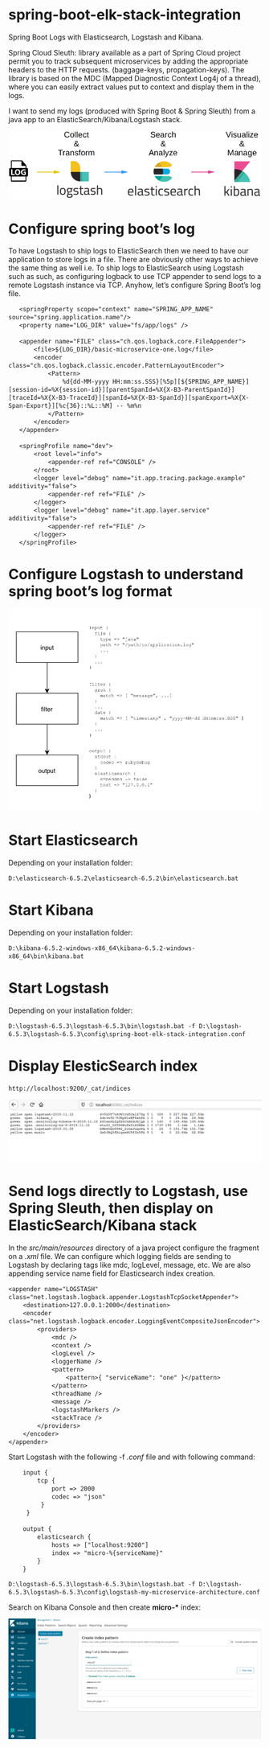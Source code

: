 # spring-boot-elk-stack-integration
Spring Boot Logs with Elasticsearch, Logstash and Kibana.

Spring Cloud Sleuth: library available as a part of Spring Cloud project permit you to track subsequent microservices by adding the appropriate headers to the HTTP requests.
(baggage-keys, propagation-keys). The library is based on the MDC (Mapped Diagnostic Context Log4j of a thread), where you can easily extract values put to context 
and display them in the logs.

I want to send my logs (produced with Spring Boot & Spring Sleuth) from a java app to an ElasticSearch/Kibana/Logstash stack. 

![image](https://github.com/antoniopaolacci/spring-boot-elk-stack-integration/blob/master/log-on-elk-architecture.png)

# Configure spring boot’s log #

To have Logstash to ship logs to ElasticSearch then we need to have our application to store logs in a file. 
There are obviously other ways to achieve the same thing as well i.e. 
To ship logs to ElasticSearch using Logstash such as such, as configuring logback to use TCP appender to send logs to a remote Logstash instance via TCP. 
Anyhow, let’s configure Spring Boot’s log file.

 ```
    <springProperty scope="context" name="SPRING_APP_NAME" source="spring.application.name"/>
    <property name="LOG_DIR" value="fs/app/logs" />
 
	<appender name="FILE" class="ch.qos.logback.core.FileAppender">
		<file>${LOG_DIR}/basic-microservice-one.log</file>
		<encoder class="ch.qos.logback.classic.encoder.PatternLayoutEncoder">
			<Pattern>
				%d{dd-MM-yyyy HH:mm:ss.SSS}[%5p][${SPRING_APP_NAME}][session-id=%X{session-id}][parentSpanId=%X{X-B3-ParentSpanId}][traceId=%X{X-B3-TraceId}][spanId=%X{X-B3-SpanId}][spanExport=%X{X-Span-Export}][%c{36}::%L::%M] -- %m%n
			</Pattern>
		</encoder>
	</appender>
	
	<springProfile name="dev">
		<root level="info">
			<appender-ref ref="CONSOLE" />
		</root>	
		<logger level="debug" name="it.app.tracing.package.example" additivity="false">
			<appender-ref ref="FILE" />
		</logger>
		<logger level="debug" name="it.app.layer.service" additivity="false">
			<appender-ref ref="FILE" />
		</logger>
	</springProfile>
 ```


# Configure Logstash to understand spring boot’s log format #

![image](https://github.com/antoniopaolacci/spring-boot-elk-stack-integration/blob/master/logstash-config.png)



# Start Elasticsearch #

Depending on your installation folder:

```
D:\elasticsearch-6.5.2\elasticsearch-6.5.2\bin\elasticsearch.bat
```
 
# Start Kibana #

Depending on your installation folder:

```
D:\kibana-6.5.2-windows-x86_64\kibana-6.5.2-windows-x86_64\bin\kibana.bat
```

# Start Logstash #

Depending on your installation folder:

```
D:\logstash-6.5.3\logstash-6.5.3\bin\logstash.bat -f D:\logstash-6.5.3\logstash-6.5.3\config\spring-boot-elk-stack-integration.conf
```

# Display ElesticSearch index #

```
http://localhost:9200/_cat/indices
```

![image](https://github.com/antoniopaolacci/spring-boot-elk-stack-integration/blob/master/elk-index.png)



# Send logs directly to Logstash, use Spring Sleuth, then display on ElasticSearch/Kibana stack


In the <i>src/main/resources</i> directory of a java project configure the fragment on a <i>.xml</i> file. We can configure which logging fields are sending 
to Logstash by declaring tags like mdc, logLevel, message, etc. We are also appending service name field for Elasticsearch index creation.

```
<appender name="LOGSTASH" class="net.logstash.logback.appender.LogstashTcpSocketAppender">
	<destination>127.0.0.1:2000</destination>
	<encoder class="net.logstash.logback.encoder.LoggingEventCompositeJsonEncoder">
		<providers>
			<mdc />
			<context />
			<logLevel />
			<loggerName />
			<pattern>
				<pattern>{ "serviceName": "one" }</pattern>
			</pattern>
			<threadName />
			<message />
			<logstashMarkers />
			<stackTrace />
		</providers>
	</encoder>
</appender>
```

Start Logstash with the following -f <i>.conf</i> file and with following command:

```
	input {
	    tcp {
	        port => 2000 
			codec => "json"
	     }
	 }

	output {
	    elasticsearch {
	        hosts => ["localhost:9200"] 
			index => "micro-%{serviceName}"
	    }
	}
```


```
D:\logstash-6.5.3\logstash-6.5.3\bin\logstash.bat -f D:\logstash-6.5.3\logstash-6.5.3\config\logstash-my-microservice-architecture.conf
```

Search on Kibana Console and then create <b>micro-*</b> index:

![image](https://github.com/antoniopaolacci/spring-boot-elk-stack-integration/blob/master/kibana-index.png)
